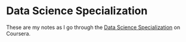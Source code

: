 # Data Science Specialization

These are my notes as I go through the [Data Science
Specialization](https://www.coursera.org/specializations/jhudatascience) on
Coursera.
